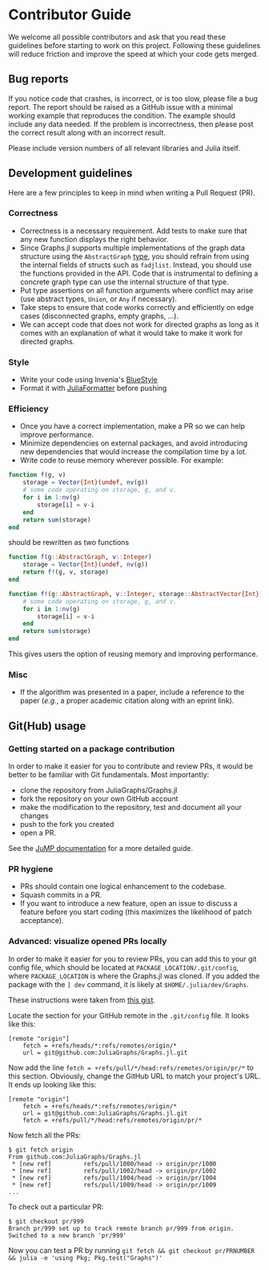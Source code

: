 # Contributor Guide

We welcome all possible contributors and ask that you read these guidelines before starting to work on this project.
Following these guidelines will reduce friction and improve the speed at which your code gets merged.

## Bug reports

If you notice code that crashes, is incorrect, or is too slow, please file a bug report. The report should be raised as a GitHub issue with a minimal working example that reproduces the condition.
The example should include any data needed. If the problem is incorrectness, then please post the correct result along with an incorrect result.

Please include version numbers of all relevant libraries and Julia itself.

## Development guidelines

Here are a few principles to keep in mind when writing a Pull Request (PR).

### Correctness

- Correctness is a necessary requirement. Add tests to make sure that any new function displays the right behavior.
- Since Graphs.jl supports multiple implementations of the graph data structure using the `AbstractGraph` [type](https://juliagraphs.github.io/Graphs.jl/latest/types.html#AbstractGraph-Type-1), you should refrain from using the internal fields of structs such as `fadjlist`. Instead, you should use the functions provided in the API. Code that is instrumental to defining a concrete graph type can use the internal structure of that type.
- Put type assertions on all function arguments where conflict may arise (use abstract types, `Union`, or `Any` if necessary).
- Take steps to ensure that code works correctly and efficiently on edge cases (disconnected graphs, empty graphs, ...).
- We can accept code that does not work for directed graphs as long as it comes with an explanation of what it would take to make it work for directed graphs.

### Style

- Write your code using Invenia's [BlueStyle](https://github.com/invenia/BlueStyle)
- Format it with [JuliaFormatter](https://github.com/domluna/JuliaFormatter.jl) before pushing

### Efficiency

- Once you have a correct implementation, make a PR so we can help improve performance.
- Minimize dependencies on external packages, and avoid introducing new dependencies that would increase the compilation time by a lot.
- Write code to reuse memory wherever possible. For example:

```julia
function f(g, v)
    storage = Vector{Int}(undef, nv(g))
    # some code operating on storage, g, and v.
    for i in 1:nv(g)
        storage[i] = v-i
    end
    return sum(storage)
end
```

should be rewritten as two functions

```julia
function f(g::AbstractGraph, v::Integer)
    storage = Vector{Int}(undef, nv(g))
    return f!(g, v, storage)
end

function f!(g::AbstractGraph, v::Integer, storage::AbstractVector{Int})
    # some code operating on storage, g, and v.
    for i in 1:nv(g)
        storage[i] = v-i
    end
    return sum(storage)
end
```

This gives users the option of reusing memory and improving performance.

### Misc

- If the algorithm was presented in a paper, include a reference to the paper (_e.g._, a proper academic citation along with an eprint link).

## Git(Hub) usage

### Getting started on a package contribution

In order to make it easier for you to contribute and review PRs, it would be better to be familiar with Git fundamentals.
Most importantly:

- clone the repository from JuliaGraphs/Graphs.jl
- fork the repository on your own GitHub account
- make the modification to the repository, test and document all your changes
- push to the fork you created
- open a PR.

See the [JuMP documentation](https://jump.dev/JuMP.jl/dev/developers/contributing/) for a more detailed guide.

### PR hygiene

- PRs should contain one logical enhancement to the codebase.
- Squash commits in a PR.
- If you want to introduce a new feature, open an issue to discuss a feature before you start coding (this maximizes the likelihood of patch acceptance).

### Advanced: visualize opened PRs locally

In order to make it easier for you to review PRs, you can add this to your git config file, which should be located at `PACKAGE_LOCATION/.git/config`, where `PACKAGE_LOCATION` is where the Graphs.jl was cloned.
If you added the package with the `] dev` command, it is likely at `$HOME/.julia/dev/Graphs`.

These instructions were taken from [this gist](https://gist.github.com/piscisaureus/3342247).

Locate the section for your GitHub remote in the `.git/config` file. It looks like this:

```
[remote "origin"]
    fetch = +refs/heads/*:refs/remotes/origin/*
    url = git@github.com:JuliaGraphs/Graphs.jl.git
```

Now add the line `fetch = +refs/pull/*/head:refs/remotes/origin/pr/*` to this section. Obviously, change the GitHub URL to match your project's URL. It ends up looking like this:

```
[remote "origin"]
    fetch = +refs/heads/*:refs/remotes/origin/*
    url = git@github.com:JuliaGraphs/Graphs.jl.git
    fetch = +refs/pull/*/head:refs/remotes/origin/pr/*
```

Now fetch all the PRs:

```
$ git fetch origin
From github.com:JuliaGraphs/Graphs.jl
 * [new ref]         refs/pull/1000/head -> origin/pr/1000
 * [new ref]         refs/pull/1002/head -> origin/pr/1002
 * [new ref]         refs/pull/1004/head -> origin/pr/1004
 * [new ref]         refs/pull/1009/head -> origin/pr/1009
...
```

To check out a particular PR:

```
$ git checkout pr/999
Branch pr/999 set up to track remote branch pr/999 from origin.
Switched to a new branch 'pr/999'
```

Now you can test a PR by running `git fetch && git checkout pr/PRNUMBER && julia -e 'using Pkg; Pkg.test("Graphs")'`
